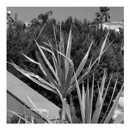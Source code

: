 <p align="center"> 
<img src="./figures/drakaina-cyprus.jpeg">
</p>
<!-- caption text="Drakaina plant -->